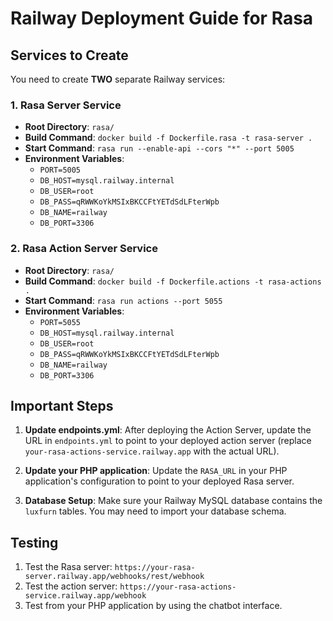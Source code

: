 # Railway Deployment Guide for Rasa

## Services to Create

You need to create **TWO** separate Railway services:

### 1. Rasa Server Service
- **Root Directory**: `rasa/`
- **Build Command**: `docker build -f Dockerfile.rasa -t rasa-server .`
- **Start Command**: `rasa run --enable-api --cors "*" --port 5005`
- **Environment Variables**:
  - `PORT=5005`
  - `DB_HOST=mysql.railway.internal`
  - `DB_USER=root`
  - `DB_PASS=qRWWKoYkMSIxBKCCFtYETdSdLFterWpb`
  - `DB_NAME=railway`
  - `DB_PORT=3306`

### 2. Rasa Action Server Service
- **Root Directory**: `rasa/`
- **Build Command**: `docker build -f Dockerfile.actions -t rasa-actions .`
- **Start Command**: `rasa run actions --port 5055`
- **Environment Variables**:
  - `PORT=5055`
  - `DB_HOST=mysql.railway.internal`
  - `DB_USER=root`
  - `DB_PASS=qRWWKoYkMSIxBKCCFtYETdSdLFterWpb`
  - `DB_NAME=railway`
  - `DB_PORT=3306`

## Important Steps

1. **Update endpoints.yml**: After deploying the Action Server, update the URL in `endpoints.yml` to point to your deployed action server (replace `your-rasa-actions-service.railway.app` with the actual URL).

2. **Update your PHP application**: Update the `RASA_URL` in your PHP application's configuration to point to your deployed Rasa server.

3. **Database Setup**: Make sure your Railway MySQL database contains the `luxfurn` tables. You may need to import your database schema.

## Testing

1. Test the Rasa server: `https://your-rasa-server.railway.app/webhooks/rest/webhook`
2. Test the action server: `https://your-rasa-actions-service.railway.app/webhook`
3. Test from your PHP application by using the chatbot interface.